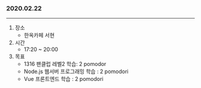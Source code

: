 ### 2020.02.22
---

1. 장소
    - 한옥카페 서현
2. 시간
    - 17:20 ~ 20:00
3. 목표
    - 1316 팬클럽 레벨2 학습: 2 pomodor
    - Node.js 웹서버 프로그래밍 학습 : 2 pomodori
    - Vue 프론트엔드 학습 : 2 pomodori
    